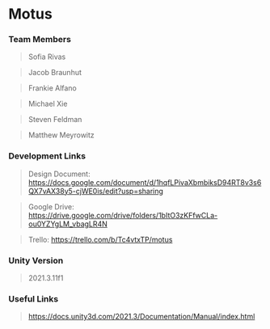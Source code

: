 # Motus

### Team Members
> Sofia Rivas

> Jacob Braunhut

> Frankie Alfano

> Michael Xie

> Steven Feldman

> Matthew Meyrowitz

### Development Links
> Design Document: https://docs.google.com/document/d/1hqfLPivaXbmbiksD94RT8v3s6QX7vAX38y5-cjWE0is/edit?usp=sharing

> Google Drive: https://drive.google.com/drive/folders/1bItO3zKFfwCLa-ou0YZYgLM_vbagLR4N

> Trello: https://trello.com/b/Tc4vtxTP/motus

### Unity Version
> 2021.3.11f1

### Useful Links
> https://docs.unity3d.com/2021.3/Documentation/Manual/index.html
